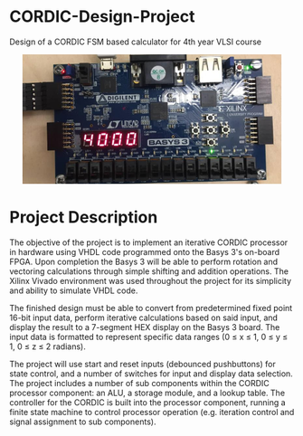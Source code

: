 # CORDIC-Design-Project
Design of a CORDIC FSM based calculator for 4th year VLSI course

<p align="center">
  <img width="458" height="229" src="https://raw.githubusercontent.com/KyleCathers/CORDIC-Design-Project/master/FPGA.png">
</p>

# Project Description
The objective of the project is to implement an iterative CORDIC processor in hardware using VHDL code programmed onto the Basys 3's on-board FPGA. Upon completion the Basys 3 will be able to perform rotation and vectoring calculations through simple shifting and addition operations. The Xilinx Vivado environment was used throughout the project for its simplicity and ability to simulate VHDL code.

The finished design must be able to convert from predetermined fixed point 16-bit input data, perform iterative calculations based on said input, and display the result to a 7-segment HEX display on the Basys 3 board. The input data is formatted to represent specific data ranges (0 ≤ x ≤ 1, 0 ≤ y ≤ 1, 0 ≤ z ≤ 2 radians).

The project will use start and reset inputs (debounced pushbuttons) for state control, and a number of switches for input and display data selection. The project includes a number of sub components within the CORDIC processor component: an ALU, a storage module, and a lookup table. The controller for the CORDIC is built into the processor component, running a finite state machine to control processor operation (e.g. iteration control and signal assignment to sub components).
